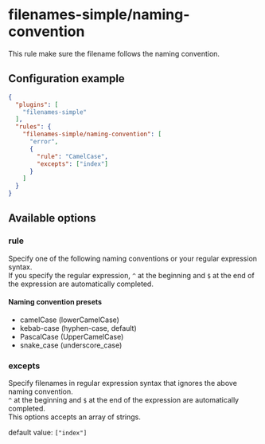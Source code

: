 # filenames-simple/naming-convention
This rule make sure the filename follows the naming convention.

## Configuration example
```json
{
  "plugins": [
    "filenames-simple"
  ],
  "rules": {
    "filenames-simple/naming-convention": [
      "error",
      {
        "rule": "CamelCase",
        "excepts": ["index"]
      }
    ]
  }
}
```

## Available options
### rule
Specify one of the following naming conventions or your regular expression syntax.  
If you specify the regular expression, `^` at the beginning and `$` at the end of the expression are automatically completed.

#### Naming convention presets
* camelCase (lowerCamelCase)
* kebab-case (hyphen-case, default)
* PascalCase (UpperCamelCase)
* snake_case (underscore_case)

### excepts
Specify filenames in regular expression syntax that ignores the above naming convention.  
`^` at the beginning and `$` at the end of the expression are automatically completed.  
This options accepts an array of strings.

default value: `["index"]`
